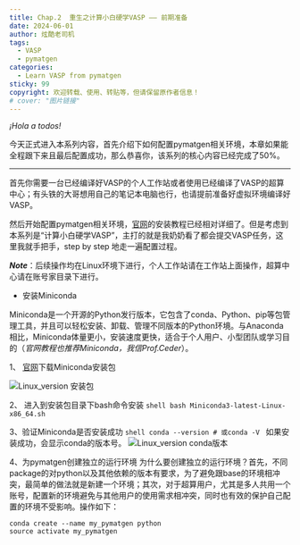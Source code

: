```yaml
---
title: Chap.2  重生之计算小白硬学VASP —— 前期准备
date: 2024-06-01
author: 炫酷老司机
tags:
  - VASP
  - pymatgen
categories:
  - Learn VASP from pymatgen
sticky: 99
copyright: 欢迎转载、使用、转贴等，但请保留原作者信息！
# cover: "图片链接"
---
```


*¡Hola a todos!*

今天正式进入本系列内容，首先介绍下如何配置pymatgen相关环境，本章如果能全程跟下来且最后配置成功，那么恭喜你，该系列的核心内容已经完成了50%。

-----------------------------------------

首先你需要一台已经编译好VASP的个人工作站或者使用已经编译了VASP的超算中心；有头铁的大哥想用自己的笔记本电脑也行，也请提前准备好虚拟环境编译好VASP。

然后开始配置pymatgen相关环境，[官网](https://pymatgen.org/installation.html)的安装教程已经相对详细了。但是考虑到本系列是“计算小白硬学VASP”，主打的就是我奶奶看了都会提交VASP任务，这里我就手把手，step by step 地走一遍配置过程。

***Note***：后续操作均在Linux环境下进行，个人工作站请在工作站上面操作，超算中心请在账号家目录下进行。

- 安装Miniconda

Miniconda是一个开源的Python发行版本，它包含了conda、Python、pip等包管理工具，并且可以轻松安装、卸载、管理不同版本的Python环境。与Anaconda相比，Miniconda体量更小，安装速度更快，适合于个人用户、小型团队或学习目的（*官网教程也推荐Miniconda，我信Prof.Ceder*）。

1、 [官网](https://docs.anaconda.com/free/miniconda/)下载Miniconda安装包

![Linux_version 安装包](/images/1_linux_pkg.png)

2、 进入到安装包目录下bash命令安装
	```shell
	bash Miniconda3-latest-Linux-x86_64.sh
	```

3、验证Miniconda是否安装成功
	```shell
	conda --version # 或conda -V
	```
如果安装成功，会显示conda的版本号。
![Linux_version conda版本](/images/2_check_miniconda_installation.png)

4、为pymatgen创建独立的运行环境
为什么要创建独立的运行环境？首先，不同package的对python以及其他依赖的版本有要求，为了避免跟base的环境相冲突，最简单的做法就是新建一个环境；其次，对于超算用户，尤其是多人共用一个账号，配置新的环境避免与其他用户的使用需求相冲突，同时也有效的保护自己配置的环境不受影响。操作如下：
```shell
conda create --name my_pymatgen python
source activate my_pymatgen
```
